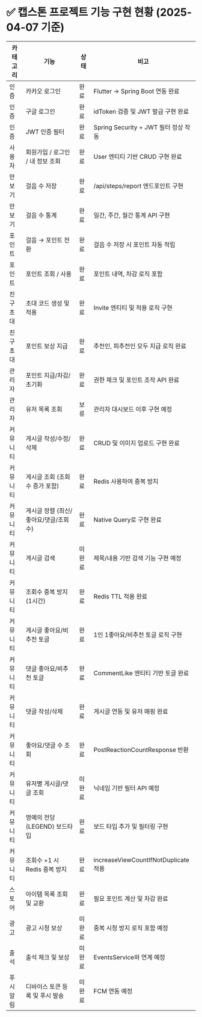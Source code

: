 # ✅ 캡스톤 프로젝트 기능 구현 현황 (2025-04-07 기준)

| 카테고리 | 기능 | 상태 | 비고 |
|----------|------|------|------|
| 인증 | 카카오 로그인 | 완료 | Flutter → Spring Boot 연동 완료 |
| 인증 | 구글 로그인 | 완료 | idToken 검증 및 JWT 발급 구현 완료 |
| 인증 | JWT 인증 필터 | 완료 | Spring Security + JWT 필터 정상 작동 |
| 사용자 | 회원가입 / 로그인 / 내 정보 조회 | 완료 | User 엔티티 기반 CRUD 구현 완료 |
| 만보기 | 걸음 수 저장 | 완료 | /api/steps/report 엔드포인트 구현 |
| 만보기 | 걸음 수 통계 | 완료 | 일간, 주간, 월간 통계 API 구현 |
| 포인트 | 걸음 → 포인트 전환 | 완료 | 걸음 수 저장 시 포인트 자동 적립 |
| 포인트 | 포인트 조회 / 사용 | 완료 | 포인트 내역, 차감 로직 포함 |
| 친구 초대 | 초대 코드 생성 및 적용 | 완료 | Invite 엔티티 및 적용 로직 구현 |
| 친구 초대 | 포인트 보상 지급 | 완료 | 추천인, 피추천인 모두 지급 로직 완료 |
| 관리자 | 포인트 지급/차감/초기화 | 완료 | 권한 체크 및 포인트 조작 API 완료 |
| 관리자 | 유저 목록 조회 | 보류 | 관리자 대시보드 이후 구현 예정 |
| 커뮤니티 | 게시글 작성/수정/삭제 | 완료 | CRUD 및 이미지 업로드 구현 완료 |
| 커뮤니티 | 게시글 조회 (조회수 증가 포함) | 완료 | Redis 사용하여 중복 방지 |
| 커뮤니티 | 게시글 정렬 (최신/좋아요/댓글/조회수) | 완료 | Native Query로 구현 완료 |
| 커뮤니티 | 게시글 검색 | 미완료 | 제목/내용 기반 검색 기능 구현 예정 |
| 커뮤니티 | 조회수 중복 방지 (1시간) | 완료 | Redis TTL 적용 완료 |
| 커뮤니티 | 게시글 좋아요/비추천 토글 | 완료 | 1인 1좋아요/비추천 토글 로직 구현 |
| 커뮤니티 | 댓글 좋아요/비추천 토글 | 완료 | CommentLike 엔티티 기반 토글 완료 |
| 커뮤니티 | 댓글 작성/삭제 | 완료 | 게시글 연동 및 유저 매핑 완료 |
| 커뮤니티 | 좋아요/댓글 수 조회 | 완료 | PostReactionCountResponse 반환 |
| 커뮤니티 | 유저별 게시글/댓글 조회 | 미완료 | 닉네임 기반 필터 API 예정 |
| 커뮤니티 | 명예의 전당 (LEGEND) 보드타입 | 완료 | 보드 타입 추가 및 필터링 구현 |
| 커뮤니티 | 조회수 +1 시 Redis 중복 방지 | 완료 | increaseViewCountIfNotDuplicate 적용 |
| 스토어 | 아이템 목록 조회 및 교환 | 완료 | 필요 포인트 계산 및 차감 완료 |
| 광고 | 광고 시청 보상 | 미완료 | 중복 시청 방지 로직 포함 예정 |
| 출석 | 출석 체크 및 보상 | 미완료 | EventsService와 연계 예정 |
| 푸시 알림 | 디바이스 토큰 등록 및 푸시 발송 | 미완료 | FCM 연동 예정 |
